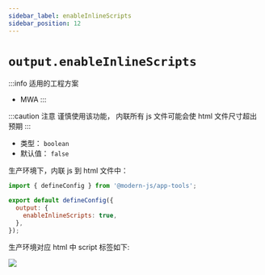 ```yaml
---
sidebar_label: enableInlineScripts
sidebar_position: 12
---
```


# `output.enableInlineScripts`

:::info 适用的工程方案
* MWA
:::

:::caution 注意
谨慎使用该功能， 内联所有 js 文件可能会使 html 文件尺寸超出预期
:::


* 类型： `boolean`
* 默认值： `false`


生产环境下，内联 js 到 html 文件中：

```javascript title="modern.config.js"
import { defineConfig } from '@modern-js/app-tools';

export default defineConfig({
  output: {
    enableInlineScripts: true,
  },
});
```

生产环境对应 html 中 script 标签如下:

![](https://lf3-static.bytednsdoc.com/obj/eden-cn/aphqeh7uhohpquloj/modern-js/docs/output-enable-inline-scripts.png)


